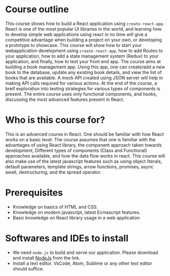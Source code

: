 # Course outline

This course shows how to build a React application using `create-react-app`. React is one of the most popular UI libraries in the world, and learning how to develop simple web applications using react in no time will give a competitive advantage when building a project on your own, or developing a prototype to showcase. This course will show how to start your webapplication development using `create-react-app`, how to add Routes to your application, how  to add a state management system (Redux) to your application, and finally, how to test your front end app. The course aims at building a book management app. Using this app, one can create/add a new book to the database, update any existing book details, and view the list of books that are available. A mock API created using JSON server will help in making API calls required for various actions. At the end of the course, a breif exploration into testing strategies for various types of components is present. The entire course uses only functional components, and hooks, discussing the most advanced features present in React.

# Who is this course for?

This is an advanced course in React. One should be familiar with how React works on a basic level. The course assumes that one is familiar with the advantages of using React library, the component approach taken towards development, Different types of components (Class and Functional) approaches available, and how the data flow works in react. This course will also make use of the latest javascript features such as using object literals, default parameters, template strings, arrow functions, promises, async await, destructuring, and the spread operator.

# Prerequisites

- Knowledge on basics of HTML and CSS.
- Knowledge on modern javascript, latest Ecmascript features.
- Basic knowledge on React library usage in a web application

# Softwares and IDEs to install

- We need `node.js` to build and serve our application. Please download and install [NodeJs](https://nodejs.org/en/download/) from the link.
- Install a text editor. VsCode, Atom, Sublime or any other text editor should suffice.

